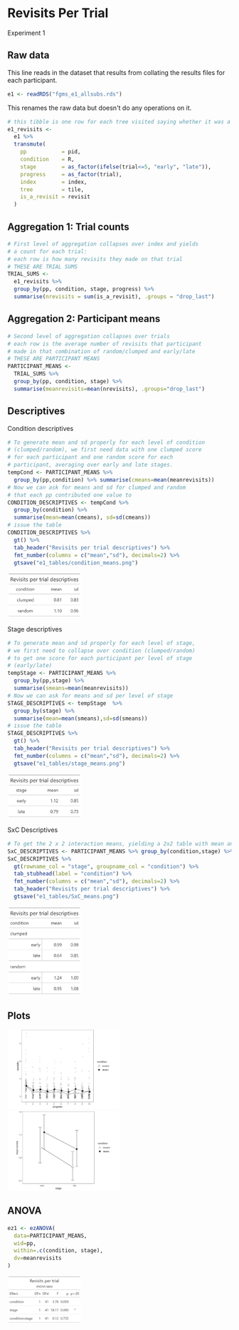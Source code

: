 # Revisits Per Trial

Experiment 1





## Raw data

This line reads in the dataset that results from collating the results files for each participant.


```r
e1 <- readRDS("fgms_e1_allsubs.rds")
```

This renames the raw data but doesn't do any operations on it.


```r
# this tibble is one row for each tree visited saying whether it was a revisit or not
e1_revisits <-
  e1 %>%
  transmute(
    pp           = pid,
    condition    = R,
    stage        = as_factor(ifelse(trial<=5, "early", "late")),
    progress     = as_factor(trial),
    index        = index,
    tree         = tile,
    is_a_revisit = revisit
  )
```

## Aggregation 1: Trial counts


```r
# First level of aggregation collapses over index and yields 
# a count for each trial: 
# each row is how many revisits they made on that trial
# THESE ARE TRIAL SUMS
TRIAL_SUMS <-
  e1_revisits %>% 
  group_by(pp, condition, stage, progress) %>% 
  summarise(nrevisits = sum(is_a_revisit), .groups = "drop_last")
```

## Aggregation 2: Participant means


```r
# Second level of aggregation collapses over trials
# each row is the average number of revisits that participant 
# made in that combination of random/clumped and early/late
# THESE ARE PARTICIPANT MEANS
PARTICIPANT_MEANS <- 
  TRIAL_SUMS %>% 
  group_by(pp, condition, stage) %>% 
  summarise(meanrevisits=mean(nrevisits), .groups="drop_last")
```

## Descriptives

Condition descriptives


```r
# To generate mean and sd properly for each level of condition 
# (clumped/random), we first need data with one clumped score 
# for each participant and one random score for each 
# participant, averaging over early and late stages.
tempCond <- PARTICIPANT_MEANS %>% 
  group_by(pp,condition) %>% summarise(cmeans=mean(meanrevisits))
# Now we can ask for means and sd for clumped and random 
# that each pp contributed one value to
CONDITION_DESCRIPTIVES <- tempCond %>% 
  group_by(condition) %>% 
  summarise(mean=mean(cmeans), sd=sd(cmeans))
# issue the table
CONDITION_DESCRIPTIVES %>% 
  gt() %>% 
  tab_header("Revisits per trial descriptives") %>% 
  fmt_number(columns = c("mean","sd"), decimals=2) %>% 
  gtsave("e1_tables/condition_means.png")
```

<img src="e1_figures/CONDITION_DESCRIPTIVES-1.png" width="33%" />

Stage descriptives 


```r
# To generate mean and sd properly for each level of stage,
# we first need to collapse over condition (clumped/random)
# to get one score for each participant per level of stage
# (early/late)
tempStage <- PARTICIPANT_MEANS %>% 
  group_by(pp,stage) %>% 
  summarise(smeans=mean(meanrevisits))
# Now we can ask for means and sd per level of stage
STAGE_DESCRIPTIVES <- tempStage  %>% 
  group_by(stage) %>% 
  summarise(mean=mean(smeans),sd=sd(smeans))
# issue the table
STAGE_DESCRIPTIVES %>% 
  gt() %>% 
  tab_header("Revisits per trial descriptives") %>% 
  fmt_number(columns = c("mean","sd"), decimals=2) %>% 
  gtsave("e1_tables/stage_means.png")
```

<img src="e1_figures/STAGE_DESCRIPTIVES-1.png" width="33%" />

SxC Descriptives


```r
# To get the 2 x 2 interaction means, yielding a 2x2 table with mean and sd
SxC_DESCRIPTIVES <- PARTICIPANT_MEANS %>% group_by(condition,stage) %>% summarise(mean=mean(meanrevisits),sd=sd(meanrevisits))
SxC_DESCRIPTIVES %>% 
  gt(rowname_col = "stage", groupname_col = "condition") %>% 
  tab_stubhead(label = "condition") %>% 
  fmt_number(columns = c("mean","sd"), decimals=2) %>% 
  tab_header("Revisits per trial descriptives") %>% 
  gtsave("e1_tables/SxC_means.png")
```

<img src="e1_figures/SxC_Descriptives-1.png" width="33%" />

## Plots

<img src="e1_figures/progress-revisits-1.png" width="50%" />

<img src="e1_figures/stage-revisits-1.png" width="50%" />

## ANOVA


```r
ez1 <- ezANOVA(
  data=PARTICIPANT_MEANS,
  wid=pp,
  within=.c(condition, stage),
  dv=meanrevisits
)
```

<img src="e1_figures/anova-table-revisits-1.png" width="33%" />

